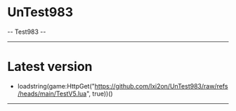 # UnTest983

-- Test983 -- 

--------------------------------------------------------------------------------------------------------------------------------------
# Latest version
* loadstring(game:HttpGet("https://github.com/lxi2on/UnTest983/raw/refs/heads/main/TestV5.lua", true))()
--------------------------------------------------------------------------------------------------------------------------------------
